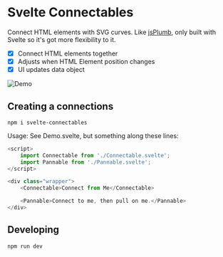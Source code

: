 # Svelte Connectables

Connect HTML elements with SVG curves. Like [jsPlumb](https://demo.jsplumbtoolkit.com/), only built with Svelte so it's got more flexibility to it.

- [x] Connect HTML elements together
- [x] Adjusts when HTML Element position changes
- [x] UI updates data object

![Demo](demo.gif)

## Creating a connections

```
npm i svelte-connectables
```

Usage: See Demo.svelte, but something along these lines:

```js
<script>
	import Connectable from './Connectable.svelte';
	import Pannable from './Pannable.svelte';
</script>

<div class="wrapper">
	<Connectable>Connect from Me</Connectable>

	<Pannable>Connect to me, then pull on me.</Pannable>
</div>
```

## Developing

```bash
npm run dev
```
